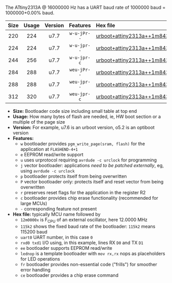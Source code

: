 The ATtiny2313A @ 16000000 Hz has a UART baud rate of 1000000 baud = 1000000+0.00% baud.

|Size|Usage|Version|Features|Hex file|
|:-:|:-:|:-:|:-:|:--|
|220|224|u7.7|`w-u-jPr--`|[urboot+attiny2313a++1m8432x++115k2_uart0_rxd0_txd1_lednop.hex](https://raw.githubusercontent.com/stefanrueger/urboot.hex/main/mcus/attiny2313a/external_oscillator/fcpu++1m8432_Hz/br++115k2_bps/urboot+attiny2313a++1m8432x++115k2_uart0_rxd0_txd1_lednop.hex)|
|224|224|u7.7|`w-u-jpr--`|[urboot+attiny2313a++1m8432x++115k2_uart0_rxd0_txd1_lednop_fr.hex](https://raw.githubusercontent.com/stefanrueger/urboot.hex/main/mcus/attiny2313a/external_oscillator/fcpu++1m8432_Hz/br++115k2_bps/urboot+attiny2313a++1m8432x++115k2_uart0_rxd0_txd1_lednop_fr.hex)|
|244|256|u7.7|`w-u-jpr-c`|[urboot+attiny2313a++1m8432x++115k2_uart0_rxd0_txd1_lednop_fr_ce.hex](https://raw.githubusercontent.com/stefanrueger/urboot.hex/main/mcus/attiny2313a/external_oscillator/fcpu++1m8432_Hz/br++115k2_bps/urboot+attiny2313a++1m8432x++115k2_uart0_rxd0_txd1_lednop_fr_ce.hex)|
|284|288|u7.7|`weu-jPr--`|[urboot+attiny2313a++1m8432x++115k2_uart0_rxd0_txd1_ee_lednop.hex](https://raw.githubusercontent.com/stefanrueger/urboot.hex/main/mcus/attiny2313a/external_oscillator/fcpu++1m8432_Hz/br++115k2_bps/urboot+attiny2313a++1m8432x++115k2_uart0_rxd0_txd1_ee_lednop.hex)|
|288|288|u7.7|`weu-jpr--`|[urboot+attiny2313a++1m8432x++115k2_uart0_rxd0_txd1_ee_lednop_fr.hex](https://raw.githubusercontent.com/stefanrueger/urboot.hex/main/mcus/attiny2313a/external_oscillator/fcpu++1m8432_Hz/br++115k2_bps/urboot+attiny2313a++1m8432x++115k2_uart0_rxd0_txd1_ee_lednop_fr.hex)|
|312|320|u7.7|`weu-jpr-c`|[urboot+attiny2313a++1m8432x++115k2_uart0_rxd0_txd1_ee_lednop_fr_ce.hex](https://raw.githubusercontent.com/stefanrueger/urboot.hex/main/mcus/attiny2313a/external_oscillator/fcpu++1m8432_Hz/br++115k2_bps/urboot+attiny2313a++1m8432x++115k2_uart0_rxd0_txd1_ee_lednop_fr_ce.hex)|

- **Size:** Bootloader code size including small table at top end
- **Usage:** How many bytes of flash are needed, ie, HW boot section or a multiple of the page size
- **Version:** For example, u7.6 is an urboot version, o5.2 is an optiboot version
- **Features:**
  + `w` bootloader provides `pgm_write_page(sram, flash)` for the application at `FLASHEND-4+1`
  + `e` EEPROM read/write support
  + `u` uses urprotocol requiring `avrdude -c urclock` for programming
  + `j` vector bootloader: applications *need to be patched externally*, eg, using `avrdude -c urclock`
  + `p` bootloader protects itself from being overwritten
  + `P` vector bootloader only: protects itself and reset vector from being overwritten
  + `r` preserves reset flags for the application in the register R2
  + `c` bootloader provides chip erase functionality (recommended for large MCUs)
  + `-` corresponding feature not present
- **Hex file:** typically MCU name followed by
  + `12m0000x` is F<sub>CPU</sub> of an external oscillator, here 12.0000 MHz
  + `115k2` shows the fixed baud rate of the bootloader: `115k2` means 115200 baud
  + `uart0` UART number, in this case `0`
  + `rxd0 txd1` I/O using, in this example, lines RX `D0` and TX `D1`
  + `ee` bootloader supports EEPROM read/write
  + `lednop` is a template bootloader with `mov rx,rx` nops as placeholders for LED operations
  + `fr` bootloader provides non-essential code ("frills") for smoother error handling
  + `ce` bootloader provides a chip erase command
